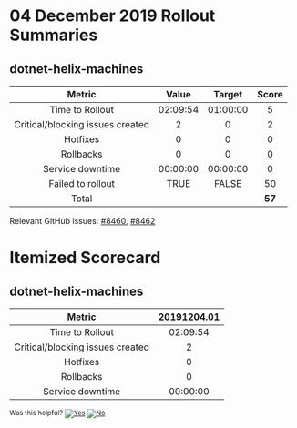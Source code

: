 # 04 December 2019 Rollout Summaries

## dotnet-helix-machines

|              Metric              |   Value  |  Target  |   Score   |
|:--------------------------------:|:--------:|:--------:|:---------:|
| Time to Rollout                  | 02:09:54 | 01:00:00 |     5     |
| Critical/blocking issues created |     2    |    0     |     2     |
| Hotfixes                         |     0    |    0     |     0     |
| Rollbacks                        |     0    |    0     |     0     |
| Service downtime                 | 00:00:00 | 00:00:00 |     0     |
| Failed to rollout                |   TRUE   |   FALSE  |     50    |
| Total                            |          |          |   **57**  |

Relevant GitHub issues: [#8460](https://github.com/dotnet/core-eng/issues/8460), [#8462](https://github.com/dotnet/core-eng/issues/8462)
# Itemized Scorecard

## dotnet-helix-machines

| Metric | [20191204.01](https://dev.azure.com/dnceng/7ea9116e-9fac-403d-b258-b31fcf1bb293/_build/results?buildId=446510) |
|:-----:|:-----:|
| Time to Rollout | 02:09:54 |
| Critical/blocking issues created | 2 |
| Hotfixes | 0 |
| Rollbacks | 0 |
| Service downtime | 00:00:00 |



<!-- Begin Generated Content: Doc Feedback -->
<sub>Was this helpful? [![Yes](https://helix.dot.net/f/ip/5?p=Documentation%5CTeamProcess%5CRollout-Scorecards%5CScorecard_2019-12-04.md)](https://helix.dot.net/f/p/5?p=Documentation%5CTeamProcess%5CRollout-Scorecards%5CScorecard_2019-12-04.md) [![No](https://helix.dot.net/f/in)](https://helix.dot.net/f/n/5?p=Documentation%5CTeamProcess%5CRollout-Scorecards%5CScorecard_2019-12-04.md)</sub>
<!-- End Generated Content-->
